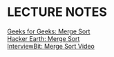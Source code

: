 # LECTURE NOTES
[Geeks for Geeks: Merge Sort](https://www.geeksforgeeks.org/merge-sort/)\
[Hacker Earth: Merge Sort](https://www.hackerearth.com/practice/algorithms/sorting/merge-sort/tutorial/)\
[InterviewBit: Merge Sort Video](https://www.interviewbit.com/tutorial/merge-sort-algorithm/)